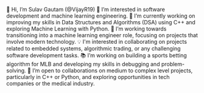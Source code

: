 👋 Hi, I’m Sulav Gautam (@VijayR19)
👀 I’m interested in software development and machine learning engineering.
🌱 I’m currently working on improving my skills in Data Structures and Algorithms (DSA) using C++ and exploring Machine Learning with Python.
🚀 I’m working towards transitioning into a machine learning engineer role, focusing on projects that involve modern technology.
💡 I'm interested in collaborating on projects related to embedded systems, algorithmic trading, or any challenging software development tasks.
📚 I’m working on building a sports betting algorithm for MLB and developing my skills in debugging and problem-solving.
💞️ I’m open to collaborations on medium to complex level projects, particularly in C++ or Python, and exploring opportunities in tech companies or the medical industry.

